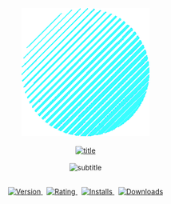 <div align="center">
   <a href="https://marketplace.visualstudio.com/items?itemName=kah3vich.holdesher">
        <img src="https://raw.githubusercontent.com/Holdesher/Holdesher/main/assets/img/holdesher.png" alt="logo" width="256">
        <br/>
        <br/>
        <img src="https://svg-readme.vercel.app/readme?type=title&content=Holdesher(Theme)" alt="title" width="500" height="40">
        <br/>
        <br/>
    </a>
</div>

<div align="center">
    <img src="https://svg-readme.vercel.app/readme?type=subtitle&content=Theme with bright colors for VS Code editor and terminal applications." alt="subtitle" width="100%" height="100">
</div>

<br />

<p align="center">
    <a href="https://marketplace.visualstudio.com/items?itemName=kah3vich.holdesher">
        <img src="https://vsmarketplacebadges.dev/version-short/kah3vich.holdesher.svg?style=for-the-badge&colorA=20232A&colorB=61dafb&label=VERSION" alt="Version">
    </a>&nbsp;
    <a href="https://marketplace.visualstudio.com/items?itemName=kah3vich.holdesher">
        <img src="https://vsmarketplacebadges.dev/rating-short/kah3vich.holdesher.svg?style=for-the-badge&colorA=20232A&colorB=61dafb&label=Rating" alt="Rating">
    </a>&nbsp;
    <a href="https://marketplace.visualstudio.com/items?itemName=kah3vich.holdesher">
        <img src="https://vsmarketplacebadges.dev/installs-short/kah3vich.holdesher.svg?style=for-the-badge&colorA=20232A&colorB=61dafb&label=Installs" alt="Installs">
    </a>&nbsp;
    <a href="https://marketplace.visualstudio.com/items?itemName=kah3vich.holdesher">
        <img src="https://vsmarketplacebadges.dev/downloads-short/kah3vich.holdesher.svg?style=for-the-badge&colorA=20232A&colorB=61dafb&label=Downloads" alt="Downloads">
    </a>
</p>
